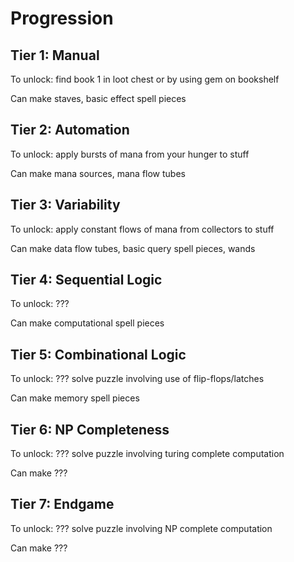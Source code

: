 # Progression

## Tier 1: Manual

To unlock: find book 1 in loot chest or by using gem on bookshelf

Can make staves, basic effect spell pieces

## Tier 2: Automation

To unlock: apply bursts of mana from your hunger to stuff

Can make mana sources, mana flow tubes

## Tier 3: Variability

To unlock: apply constant flows of mana from collectors to stuff

Can make data flow tubes, basic query spell pieces, wands

## Tier 4: Sequential Logic

To unlock: ???

Can make computational spell pieces

## Tier 5: Combinational Logic

To unlock: ??? solve puzzle involving use of flip-flops/latches

Can make memory spell pieces

## Tier 6: NP Completeness

To unlock: ??? solve puzzle involving turing complete computation

Can make ???

## Tier 7: Endgame

To unlock: ??? solve puzzle involving NP complete computation

Can make ???